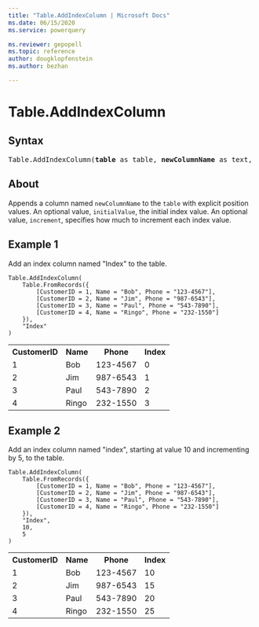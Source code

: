 ```yaml
---
title: "Table.AddIndexColumn | Microsoft Docs"
ms.date: 06/15/2020
ms.service: powerquery

ms.reviewer: gepopell
ms.topic: reference
author: dougklopfenstein
ms.author: bezhan

---
```

# Table.AddIndexColumn

## Syntax

<pre>
Table.AddIndexColumn(<b>table</b> as table, <b>newColumnName</b> as text, optional <b>initialValue</b> as nullable number, optional <b>increment</b> as nullable number, optional <b>columnType</b> as nullable type) as table
</pre>
  
## About  
Appends a column named `newColumnName` to the `table` with explicit position values. An optional value, `initialValue`, the initial index value. An optional value, `increment`, specifies how much to increment each index value.

## Example 1
Add an index column named "Index" to the table.

```powerquery-m
Table.AddIndexColumn(
    Table.FromRecords({
        [CustomerID = 1, Name = "Bob", Phone = "123-4567"],
        [CustomerID = 2, Name = "Jim", Phone = "987-6543"],
        [CustomerID = 3, Name = "Paul", Phone = "543-7890"],
        [CustomerID = 4, Name = "Ringo", Phone = "232-1550"]
    }),
    "Index"
)
```

<table> <tr> <th>CustomerID</th> <th>Name</th> <th>Phone</th> <th>Index</th> </tr> <tr> <td>1</td> <td>Bob</td> <td>123-4567</td> <td>0</td> </tr> <tr> <td>2</td> <td>Jim</td> <td>987-6543</td> <td>1</td> </tr> <tr> <td>3</td> <td>Paul</td> <td>543-7890</td> <td>2</td> </tr> <tr> <td>4</td> <td>Ringo</td> <td>232-1550</td> <td>3</td> </tr> </table>

## Example 2
Add an index column named "index", starting at value 10 and incrementing by 5, to the table.

```powerquery-m
Table.AddIndexColumn(
    Table.FromRecords({
        [CustomerID = 1, Name = "Bob", Phone = "123-4567"],
        [CustomerID = 2, Name = "Jim", Phone = "987-6543"],
        [CustomerID = 3, Name = "Paul", Phone = "543-7890"],
        [CustomerID = 4, Name = "Ringo", Phone = "232-1550"]
    }),
    "Index",
    10,
    5
)
```

<table> <tr> <th>CustomerID</th> <th>Name</th> <th>Phone</th> <th>Index</th> </tr> <tr> <td>1</td> <td>Bob</td> <td>123-4567</td> <td>10</td> </tr> <tr> <td>2</td> <td>Jim</td> <td>987-6543</td> <td>15</td> </tr> <tr> <td>3</td> <td>Paul</td> <td>543-7890</td> <td>20</td> </tr> <tr> <td>4</td> <td>Ringo</td> <td>232-1550</td> <td>25</td> </tr> </table>
